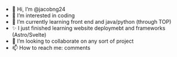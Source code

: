 - 👋 Hi, I’m @jacobng24
- 👀 I’m interested in coding
- 🌱 I’m currently learning front end and java/python (through TOP)
- ✨ I just finished learning website deploymebt and frameworks (Astro/Svelte)
- 💞️ I’m looking to collaborate on any sort of project
- 📫 How to reach me: comments

<!---
jacobng24/jacobng24 is a ✨ special ✨ repository because its `README.md` (this file) appears on your GitHub profile.
You can click the Preview link to take a look at your changes.
--->
